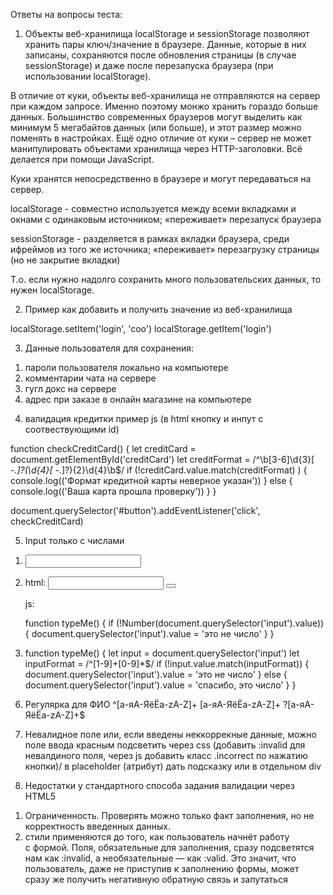 Ответы на вопросы теста:

1. Объекты веб-хранилища localStorage и sessionStorage позволяют хранить пары ключ/значение в браузере. Данные, которые в них записаны, сохраняются после обновления страницы (в случае sessionStorage) и даже после перезапуска браузера (при использовании localStorage). 

В отличие от куки, объекты веб-хранилища не отправляются на сервер при каждом запросе. Именно поэтому монжо хранить гораздо больше данных. Большинство современных браузеров могут выделить как минимум 5 мегабайтов данных (или больше), и этот размер можно поменять в настройках. 
Ещё одно отличие от куки – сервер не может манипулировать объектами хранилища через HTTP-заголовки. Всё делается при помощи JavaScript.

Куки хранятся непосредственно в браузере и могут передаваться на сервер.

localStorage - совместно используется между всеми вкладками и окнами с одинаковым источником; «переживает» перезапуск браузера

sessionStorage - разделяется в рамках вкладки браузера, среди ифреймов из того же источника; «переживает» перезагрузку страницы (но не закрытие вкладки)

Т.о. если нужно надолго сохранить много пользовательских данных, то нужен localStorage.

2. Пример как добавить и получить значение из веб-хранилища

localStorage.setItem('login', 'coo')
localStorage.getItem('login')

3. Данные пользователя для сохранения:
1) пароли пользователя локально на компьютере
2) комментарии чата на сервере
3) гугл докс на сервере
4) адрес при заказе в онлайн магазине на компьютере

4. валидация кредитки
пример js (в html кнопку и инпут с соотвествующими id)

function checkCreditCard() {
    let creditCard = document.getElementById('creditCard')
    let creditFormat = /^\b[3-6]\d{3}[ \-_.]?(\d{4}[ \-_.]?){2}\d{4}\b$/
    if (!creditCard.value.match(creditFormat) ) {
        console.log(('Формат кредитной карты неверное указан'))
    } else {
        console.log(('Ваша карта прошла проверку'))
    }
}

document.querySelector('#button').addEventListener('click', checkCreditCard)

5. Input только с числами

1) <input type = "number">
2) html:
    <input type="text">
    <button onclick="typeMe()"></button>
    <div id="message"></div>    

    js:

    function typeMe() {
        if (!Number(document.querySelector('input').value)) {
            document.querySelector('input').value = 'это не число'
        }
    }

3) function typeMe() {
    let input = document.querySelector('input')
    let inputFormat = /^[1-9]+[0-9]*$/
    if (!input.value.match(inputFormat)) {
        document.querySelector('input').value = 'это не число'
    } else {
        document.querySelector('input').value = 'спасибо, это число'
    }
}

6. Регулярка для ФИО
^[а-яА-ЯёЁa-zA-Z]+ [а-яА-ЯёЁa-zA-Z]+ ?[а-яА-ЯёЁa-zA-Z]+$

7. Невалидное поле или, если введены неккоррекные данные, можно поле ввода красным подсветить через css (добавить :invalid для невалдиного поля, через js добавить класс .incorrect по нажатию кнопки)/ в placeholder (атрибут) дать подсказку или в отдельном div


8. Недостатки у стандартного способа задания валидации через HTML5
1) Ограниченность. Проверять можно только факт заполнения, но не корректность введенных данных. 
2) стили применяются до того, как пользователь начнёт работу с формой. Поля, обязательные для заполнения, сразу подсветятся нам как :invalid, а необязательные — как :valid. Это значит, что пользователь, даже не приступив к заполнению формы, может сразу же получить негативную обратную связь и запутаться
